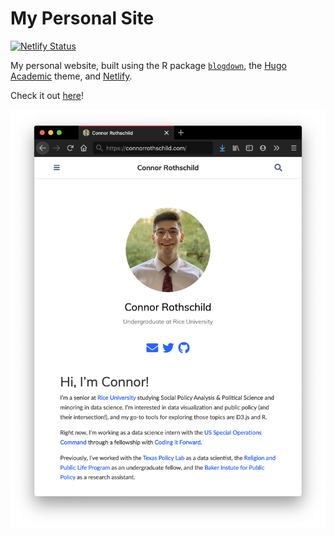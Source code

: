 # My Personal Site

[![Netlify Status](https://api.netlify.com/api/v1/badges/fc98ef2f-ceba-4684-abd5-ba749ed8d708/deploy-status)](https://app.netlify.com/sites/flamboyant-meitner-43489f/deploys)

My personal website, built using the R package [`blogdown`](https://bookdown.org/yihui/blogdown/), the [Hugo Academic](https://themes.gohugo.io/academic/) theme, and [Netlify](https://www.netlify.com/).

Check it out [here](http://www.connorrothschild.com/)!

[![Website Thumbnail](thumbnail.jpg)](http://www.connorrothschild.com/)
